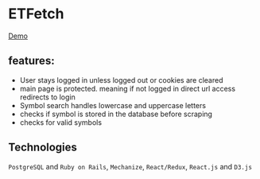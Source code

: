 # ETFetch


[Demo](https://etfetch.herokuapp.com/)

## features:
-	User stays logged in unless logged out or cookies are cleared 
-	main page is protected. meaning if not logged in direct url access redirects to login  
-	Symbol search handles lowercase and uppercase letters 
-	checks if symbol is stored in the database before scraping
-	checks for valid symbols

## Technologies
```PostgreSQL``` and ```Ruby on Rails```, ```Mechanize```, ```React/Redux```,  ```React.js``` and ```D3.js```


